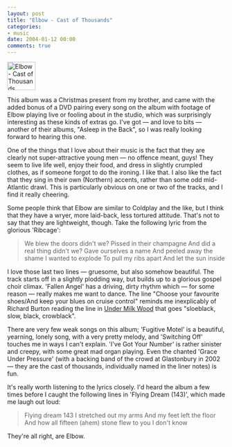 ```yaml
---
layout: post
title: "Elbow - Cast of Thousands"
categories:
- music
date: 2004-01-12 00:00
comments: true
---
```


<p class="img-shadow"><a href="http://www.amazon.co.uk/exec/obidos/ASIN/B00009NQZC/butshesagirl-21" title="Buy at Amazon.co.uk"><img src="http://www.rousette.org.uk/mt-static/blog/archives/images/B00009NQZC.02.TZZZZZZZ.jpg" height="65" width="65" alt="Elbow - Cast of Thousands" border="0" /></a></p> <p>
This album was a Christmas present from my brother, and came with the added bonus of a DVD pairing every song on the album with footage of Elbow playing live or fooling about in the studio, which was surprisingly interesting as these kinds of extras go. I've got &mdash; and love to bits &mdash; another of their albums, "Asleep in the Back", so I was really looking forward to hearing this one.
</p>

<p>One of the things that I love about their music is the fact that they are clearly not super-attractive young men &mdash; no offence meant, guys! They seem to live life well, enjoy their food, and dress in slightly crumpled clothes, as if someone forgot to do the ironing. I like that. I also like the fact that they sing in their own (Northern) accents, rather than some odd mid-Atlantic drawl. This is particularly obvious on one or two of the tracks, and I find it really cheering.</p>

<p>Some people think that Elbow are similar to Coldplay and the like, but I think that they have a wryer, more laid-back, less tortured attitude. That's not to say that they are lightweight, though. Take the following lyric from the glorious 'Ribcage':</p>

<blockquote>
<p>
We blew the doors didn't we?
Pissed in their champagne
And did a real thing didn't we?
Gave ourselves a name
And peeled away the shame
I wanted to explode
To pull my ribs apart
And let the sun inside
</p>
</blockquote>

<p>I love those last two lines &mdash; gruesome, but also somehow beautiful. The track starts off in a slightly plodding way, but builds up to a glorious gospel choir climax. 'Fallen Angel' has a driving, dirty rhythm which &mdash; for some reason &mdash; really makes me want to dance. The line "Choose your favourite shoes/And keep your blues on cruise control" reminds me inexplicably of Richard Burton reading the line in <a href="http://www.bbc.co.uk/wales/dylanthomas/bibliography/pages/under_milk_wood.shtml" title="Dylan Thomas - Under Milk Wood - BBC Radio">Under Milk Wood</a> that goes "sloeblack, slow, black, crowblack".</p>

<p>There are very few weak songs on this album; 'Fugitive Motel' is a beautiful, yearning, lonely song, with a very pretty melody, and 'Switching Off' touches me in ways I can't explain. 'I've Got Your Number' is rather sinister and creepy, with some great mad organ playing. Even the chanted 'Grace Under Pressure' (with a backing band of the crowd at Glastonbury in 2002 &mdash; they are the cast of thousands, individually named in the liner notes) is fun.</p>

<p>It's really worth listening to the lyrics closely. I'd heard the album a few times before I caught the following lines in 'Flying Dream (143)', which made me laugh out loud:</p>

<blockquote>
<p>
Flying dream 143
I stretched out my arms
And my feet left the floor
And how all fifteen (ahem) stone flew to you
I don't know
</p>
</blockquote>

<p>They're all right, are Elbow.</p>

